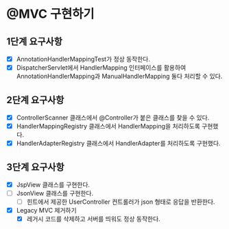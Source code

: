 # @MVC 구현하기
## 1단계 요구사항
- [x] AnnotationHandlerMappingTest가 정상 동작한다. 
- [x] DispatcherServlet에서 HandlerMapping 인터페이스를 활용하여 AnnotationHandlerMapping과 ManualHandlerMapping 둘다 처리할 수 있다.

## 2단계 요구사항
- [x] ControllerScanner 클래스에서 @Controller가 붙은 클래스를 찾을 수 있다.
- [x] HandlerMappingRegistry 클래스에서 HandlerMapping을 처리하도록 구현했다.
- [x] HandlerAdapterRegistry 클래스에서 HandlerAdapter를 처리하도록 구현했다.

## 3단계 요구사항
- [x] JspView 클래스를 구현한다.
- [ ] JsonView 클래스를 구현한다.
  - [ ] 힌트에서 제공한 UserController 컨트롤러가 json 형태로 응답을 반환한다.
- [x] Legacy MVC 제거하기
  - [x] 레거시 코드를 삭제하고 서버를 띄워도 정상 동작한다.
